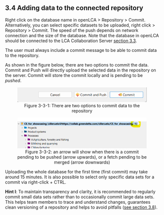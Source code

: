 <style>
    /* initialise the counter */
    body { counter-reset: figureCounter;
    counter-reset: h1counter h2counter h3counter h4counter h5counter h6counter;
     }
    /* increment the counter for every instance of a figure even if it doesn't have a caption */
    figure { counter-increment: figureCounter; text-align: center}
    /* prepend the counter to the figcaption content */
    figure figcaption:before {
        content: "Figure 3-3-" counter(figureCounter) ": "
    }
    /* increment the counter for every instance of a table even if it doesn't have a caption */
    table { counter-increment: tableCounter; }
    /* prepend the counter to the figcaption content */
    caption:before {
        content: "Table 3-3-" counter(tableCounter) ": ";
    }
    
    /* create padding between table cells*/
    th, td {
        padding: 15px;
    }
</style>

<h2 id="header-3-4">3.4	Adding data to the connected repository</h2>

Right click on the database name in openLCA > Repository > Commit. Alternatively, you can select specific datasets to be uploaded, right click > Repository > Commit. The speed of the push depends on network connection and the size of the database. Note that the database in openLCA should be connected to the LCA Collaboration Server [section 3.3](./chapter_3_3.md).

The user must always include a commit message to be able to commit data to the repository. 

As shown in the figure below, there are two options to commit the data. Commit and Push will directly upload the selected data in the repository on the server. Commit will store the commit locally and is pending to be <i>pushed</i>.

<figure id="Figure 3-5">
	<img src="images/chapter_3/section_4/two_options.png" alt="Image not available">
    <figcaption>There are two options to commit data to the repository</figcaption>
</figure>
 
<figure id="Figure 3-6">
	<img src="images/chapter_3/section_4/commit_pending.png" alt="Image not available">
    <figcaption>an arrow will show when there is a commit pending to be pushed (arrow upwards), or a fetch pending to be merged (arrow downwards)</figcaption>
</figure>
 
Uploading the whole database for the first time (first commit) may take around 15 minutes. It is also possible to select only specific data sets for a commit via right-click + CTRL.

<b>Hint I</b>: To maintain transparency and clarity, it is recommended to regularly commit small data sets rather than to occasionally commit large data sets. This helps team members to trace and understand changes, guarantees clean versioning of a repository and helps to avoid pitfalls ([see section 3.8](./chapter_3_8.md)).
